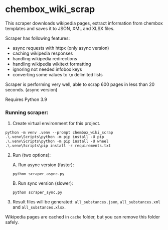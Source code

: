 # chembox_wiki_scrap

This scraper downloads wikipedia pages, extract information from chembox templates and saves it to JSON, XML and XLSX files. 

Scraper has following features:
- async requests with httpx (only async version)
- caching wikipedia responses
- handling wikipedia redirections
- handling wikipedia wikitext formatting
- ignoring not needed infobox keys
- converting some values to `\n` delimited lists

Scraper is performing very well, able to scrap 600 pages in less than 20 seconds.  (async version)


Requires Python 3.9


### Running scraper:
1. Create virtual environment for this project.
```
python -m venv .venv --prompt chembox_wiki_scrap
.\.venv\Scripts\python -m pip install -U pip
.\.venv\Scripts\python -m pip install -U wheel
.\.venv\Scripts\pip install -r requirements.txt
````

2. Run (two options):

    A. Run async version (faster):

    ```
    python scraper_async.py
    ````

    B. Run sync version (slower):

    ```
    python scraper_sync.py
    ````


3. Result files will be generated: `all_substances.json`, `all_substances.xml` and `all_substances.xlsx`.

Wikipedia pages are cached in `cache` folder, but you can remove this folder safely.





